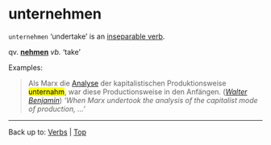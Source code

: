 # unternehmen

`unternehmen` ‘undertake’ is an [inseparable verb](../../inseparableVerbs.md). 

qv. **[nehmen](../../n/ne/nehmen.md)** *vb.* ‘take’

Examples:

> Als Marx die [Analyse](../../../nouns/a/an/Analyse.md) der kapitalistischen Produktionsweise <mark>unternahm</mark>, war diese Productionsweise in den Anfängen. (*[Walter Benjamin](../../../texts/WalterBenjamin/DasKunstWerk.md)*) *‘When Marx undertook the analysis of the capitalist mode of production, ...’*

----

Back up to: [Verbs](../../index.md) | [Top](../../../index.md)
